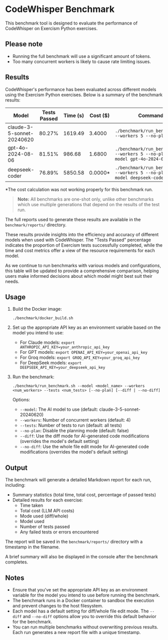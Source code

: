 # CodeWhisper Benchmark

This benchmark tool is designed to evaluate the performance of CodeWhisper on Exercism Python exercises.

## Please note

- Running the full benchmark will use a significant amount of tokens.
- Too many concurrent workers is likely to cause rate limiting issues.

## Results

CodeWhisper's performance has been evaluated across different models using the Exercism Python exercises. Below is a summary of the benchmark results:

| Model                      | Tests Passed | Time (s) | Cost ($) | Command                                                                        |
| -------------------------- | ------------ | -------- | -------- | ------------------------------------------------------------------------------ |
| claude-3-5-sonnet-20240620 | 80.27%       | 1619.49  | 3.4000   | `./benchmark/run_benchmark.sh --workers 5 --no-plan`                           |
| gpt-4o-2024-08-06          | 81.51%       | 986.68   | 1.6800   | `./benchmark/run_benchmark.sh --workers 5 --no-plan --model gpt-4o-2024-08-06` |
| deepseek-coder             | 76.89%       | 5850.58  | 0.0000\* | `./benchmark/run_benchmark.sh --workers 5 --no-plan --model deepseek-coder`    |

\*The cost calculation was not working properly for this benchmark run.

> **Note:** All benchmarks are one-shot only, unlike other benchmarks which use multiple generations that depend on the results of the test run.

The full reports used to generate these results are available in the `benchmark/reports/` directory.

These results provide insights into the efficiency and accuracy of different models when used with CodeWhisper. The "Tests Passed" percentage indicates the proportion of Exercism tests successfully completed, while the time and cost metrics offer a view of the resource requirements for each model.

As we continue to run benchmarks with various models and configurations, this table will be updated to provide a comprehensive comparison, helping users make informed decisions about which model might best suit their needs.

## Usage

1. Build the Docker image:

   ```
   ./benchmark/docker_build.sh
   ```

2. Set up the appropriate API key as an environment variable based on the model you intend to use:

   - For Claude models: `export ANTHROPIC_API_KEY=your_anthropic_api_key`
   - For GPT models: `export OPENAI_API_KEY=your_openai_api_key`
   - For Groq models: `export GROQ_API_KEY=your_groq_api_key`
   - For DeepSeek models: `export DEEPSEEK_API_KEY=your_deepseek_api_key`

3. Run the benchmark:

   ```
   ./benchmark/run_benchmark.sh --model <model_name> --workers <num_workers> --tests <num_tests> [--no-plan] [--diff | --no-diff]
   ```

   Options:

   - `--model`: The AI model to use (default: claude-3-5-sonnet-20240620)
   - `--workers`: Number of concurrent workers (default: 4)
   - `--tests`: Number of tests to run (default: all tests)
   - `--no-plan`: Disable the planning mode (default: false)
   - `--diff`: Use the diff mode for AI-generated code modifications (overrides the model's default setting)
   - `--no-diff`: Use the whole file edit mode for AI-generated code modifications (overrides the model's default setting)

## Output

The benchmark will generate a detailed Markdown report for each run, including:

- Summary statistics (total time, total cost, percentage of passed tests)
- Detailed results for each exercise:
  - Time taken
  - Total cost (LLM API costs)
  - Mode used (diff/whole)
  - Model used
  - Number of tests passed
  - Any failed tests or errors encountered

The report will be saved in the `benchmark/reports/` directory with a timestamp in the filename.

A brief summary will also be displayed in the console after the benchmark completes.

## Notes

- Ensure that you've set the appropriate API key as an environment variable for the model you intend to use before running the benchmark.
- The benchmark runs in a Docker container to sandbox the execution and prevent changes to the host filesystem.
- Each model has a default setting for diff/whole file edit mode. The `--diff` and `--no-diff` options allow you to override this default behavior for the benchmark.
- You can run multiple benchmarks without overwriting previous results. Each run generates a new report file with a unique timestamp.
